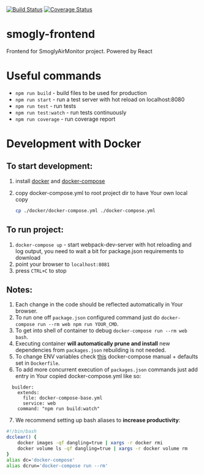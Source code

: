 [![Build Status](https://travis-ci.org/SmoglyAirMonitor/smogly-frontend.svg?branch=master)](https://travis-ci.org/SmoglyAirMonitor/smogly-frontend)
[![Coverage Status](https://coveralls.io/repos/github/SmoglyAirMonitor/smogly-frontend/badge.svg?branch=master)](https://coveralls.io/github/SmoglyAirMonitor/smogly-frontend?branch=master)

# smogly-frontend

Frontend for SmoglyAirMonitor project. Powered by React

# Useful commands

- ``npm run build`` - build files to be used for production
- ``npm run start`` - run a test server with hot reload on localhost:8080
- ``npm run test`` - run tests
- ``npm run test:watch`` - run tests continuously
- ``npm run coverage`` - run coverage report

# Development with Docker

## To start development:
1. install [docker](https://docs.docker.com/#/components) and [docker-compose](https://docs.docker.com/compose/install/)
2. copy docker-compose.yml to root project dir to have Your own local copy

    ```bash
    cp ./docker/docker-compose.yml ./docker-compose.yml
    ```

## To run project:
1. `docker-compose up` - start webpack-dev-server with hot reloading and log output, you need to wait a bit for 
package.json requirements to download
2. point your browser to `localhost:8081`
3. press `CTRL+C` to stop

## Notes:
1. Each change in the code should be reflected automatically in Your browser.
2. To run one off `package.json` configured command just do `docker-compose run --rm web npm run YOUR_CMD`.
3. To get into shell of container to debug `docker-compose run --rm web bash`.
4. Executing container **will automatically prune and install** new dependencies from ``packages.json`` rebuilding 
is not needed.
5. To change ENV variables check [this](https://docs.docker.com/compose/compose-file/#/environment) docker-compose 
manual + defaults set in `Dockerfile`.
6. To add more concurrent execution of ``packages.json`` commands just add entry in Your copied docker-compose.yml 
like so:

```
  builder:
    extends:
      file: docker-compose-base.yml
      service: web
    command: "npm run build:watch"
```
7. We recommend setting up bash aliases to **increase productivity**:

```bash
#!/bin/bash
dcclear() {
    docker images -qf dangling=true | xargs -r docker rmi
    docker volume ls -qf dangling=true | xargs -r docker volume rm
}
alias dc='docker-compose'
alias dcrun='docker-compose run --rm'
```